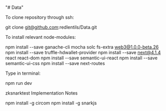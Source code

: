 "# Data"

To clone repository through ssh:

git clone git@github.com:redlentils/Data.git

To install relevant node-modules:

npm install --save ganache-cli mocha solc fs-extra web3@1.0.0-beta.26
npm install --save truffle-hdwallet-provider
npm install --save next@4.1.4 react react-dom
npm install --save semantic-ui-react
npm install --save semantic-ui-css
npm install --save next-routes

Type in terminal:

npm run dev

zksnarktest Implementation Notes

npm install -g circom
npm install -g snarkjs
